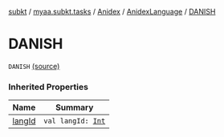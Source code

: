 [subkt](../../../index.md) / [myaa.subkt.tasks](../../index.md) / [Anidex](../index.md) / [AnidexLanguage](index.md) / [DANISH](./-d-a-n-i-s-h.md)

# DANISH

`DANISH` [(source)](https://github.com/Myaamori/SubKt/blob/0.1.11/src/main/kotlin/myaa/subkt/tasks/tasks.kt#L1083)

### Inherited Properties

| Name | Summary |
|---|---|
| [langId](lang-id.md) | `val langId: `[`Int`](https://kotlinlang.org/api/latest/jvm/stdlib/kotlin/-int/index.html) |
